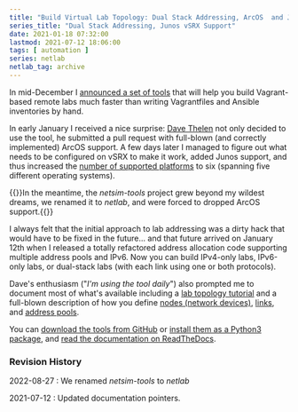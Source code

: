 ```yaml
---
title: "Build Virtual Lab Topology: Dual Stack Addressing, ArcOS  and Junos Support"
series_title: "Dual Stack Addressing, Junos vSRX Support"
date: 2021-01-18 07:32:00
lastmod: 2021-07-12 18:06:00
tags: [ automation ]
series: netlab
netlab_tag: archive
---
```

In mid-December I [announced a set of tools](https://blog.ipspace.net/2020/12/build-labs-netsim-tools.html) that will help you build Vagrant-based remote labs much faster than writing Vagrantfiles and Ansible inventories by hand.

In early January I received a nice surprise: [Dave Thelen](https://www.linkedin.com/in/dave-thelen-10261312/) not only decided to use the tool, he submitted a pull request with full-blown (and correctly implemented) ArcOS support. A few days later I managed to figure out what needs to be configured on vSRX to make it work, added Junos support, and thus increased the [number of supported platforms](https://netsim-tools.readthedocs.io/en/latest/platforms.html) to six (spanning five different operating systems).
<!--more-->
{{<note info>}}In the meantime, the *netsim-tools* project grew beyond my wildest dreams, we renamed it to *netlab*, and were forced to dropped ArcOS support.{{</note>}}

I always felt that the initial approach to lab addressing was a dirty hack that would have to be fixed in the future... and that future arrived on January 12th when I released a totally refactored address allocation code supporting multiple address pools and IPv6. Now you can build IPv4-only labs, IPv6-only labs, or dual-stack labs (with each link using one or both protocols).

Dave's enthusiasm ("_I'm using the tool daily_") also prompted me to document most of what's available including a [lab topology tutorial](https://netsim-tools.readthedocs.io/en/latest/tutorials.html) and a full-blown description of how you define [nodes (network devices)](https://netsim-tools.readthedocs.io/en/latest/nodes.html), [links](https://netsim-tools.readthedocs.io/en/latest/links.html), and [address pools](https://netsim-tools.readthedocs.io/en/latest/addressing.html).

You can [download the tools from GitHub](https://github.com/ipspace/netlab) or [install them as a Python3 package](https://netsim-tools.readthedocs.io/en/latest/install.html), and [read the documentation on ReadTheDocs](https://netsim-tools.readthedocs.io/en/latest/).

### Revision History

2022-08-27
: We renamed *netsim-tools* to *netlab*

2021-07-12
: Updated documentation pointers.
